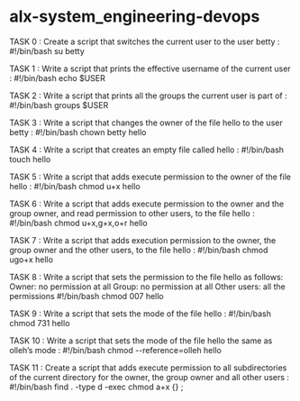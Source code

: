 # alx-system_engineering-devops

TASK 0 : Create a script that switches the current user to the user betty :
#!/bin/bash
su betty

TASK 1 : Write a script that prints the effective username of the current user :
#!/bin/bash
echo $USER

TASK 2 : Write a script that prints all the groups the current user is part of :
#!/bin/bash
groups $USER

TASK 3 : Write a script that changes the owner of the file hello to the user betty :
#!/bin/bash
chown betty hello

TASK 4 : Write a script that creates an empty file called hello :
#!/bin/bash
touch hello

TASK 5 : Write a script that adds execute permission to the owner of the file hello :
#!/bin/bash
chmod u+x hello

TASK 6 : Write a script that adds execute permission to the owner and the group owner, and read permission to other users, to the file hello :
#!/bin/bash
chmod u+x,g+x,o+r hello

TASK 7 : Write a script that adds execution permission to the owner, the group owner and the other users, to the file hello :
#!/bin/bash
chmod ugo+x hello

TASK 8 : Write a script that sets the permission to the file hello as follows:
Owner: no permission at all
Group: no permission at all
Other users: all the permissions
#!/bin/bash
chmod 007 hello

TASK 9 : Write a script that sets the mode of the file hello :
#!/bin/bash
chmod 731 hello

TASK 10 : Write a script that sets the mode of the file hello the same as olleh’s mode :
#!/bin/bash
chmod --reference=olleh hello

TASK 11 : Create a script that adds execute permission to all subdirectories of the current directory for the owner, the group owner and all other users :
#!/bin/bash
find . -type d -exec chmod a+x {} \;
